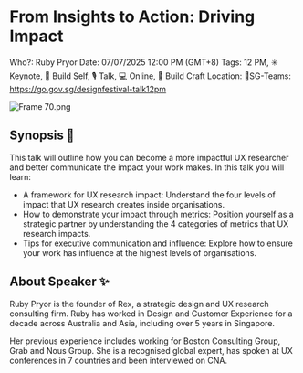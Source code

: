 # From Insights to Action: Driving Impact

Who?: Ruby Pryor
Date: 07/07/2025 12:00 PM (GMT+8)
Tags: 12 PM, ✳️ Keynote, 🌱 Build Self, 🎙️ Talk, 💻 Online, 🔨 Build Craft
Location: 📍SG-Teams: https://go.gov.sg/designfestival-talk12pm

![Frame 70.png](From%20Insights%20to%20Action%20Driving%20Impact%202189181c6cdb80deb8f6c64609dce70b/Frame_70.png)

## Synopsis 📝

This talk will outline how you can become a more impactful UX researcher and better communicate the impact your work makes. In this talk you will learn:

- A framework for UX research impact: Understand the four levels of impact that UX research creates inside organisations.
- How to demonstrate your impact through metrics: Position yourself as a strategic partner by understanding the 4 categories of metrics that UX research impacts.
- Tips for executive communication and influence: Explore how to ensure your work has influence at the highest levels of organisations.

## About Speaker ✨

Ruby Pryor is the founder of Rex, a strategic design and UX research consulting firm. Ruby has worked in Design and Customer Experience for a decade across Australia and Asia, including over 5 years in Singapore. 

Her previous experience includes working for Boston Consulting Group, Grab and Nous Group. She is a recognised global expert, has spoken at UX conferences in 7 countries and been interviewed on CNA.